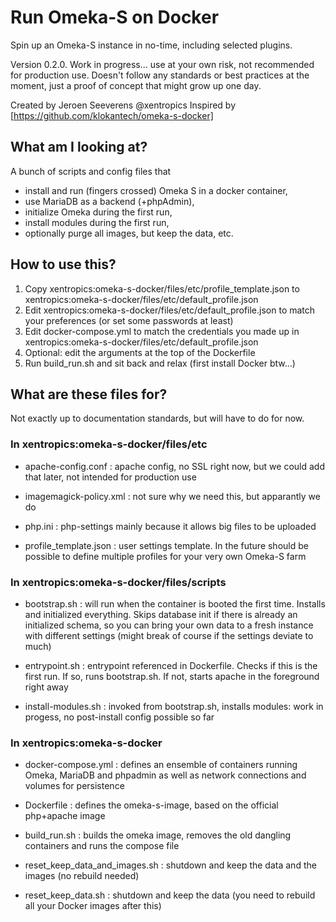 # Run Omeka-S on Docker

Spin up an Omeka-S instance in no-time, including selected plugins.

Version 0.2.0. Work in progress... use at your own risk, not recommended for production use. Doesn't follow any standards or best practices at the moment, just a proof of concept that might grow up one day.

Created by Jeroen Seeverens @xentropics
Inspired by [https://github.com/klokantech/omeka-s-docker]

## What am I looking at?

A bunch of scripts and config files that

- install and run (fingers crossed) Omeka S in a docker container,
- use MariaDB as a backend (+phpAdmin),
- initialize Omeka during the first run,
- install modules during the first run,
- optionally purge all images, but keep the data, etc.

## How to use this?

1. Copy xentropics:omeka-s-docker/files/etc/profile_template.json to xentropics:omeka-s-docker/files/etc/default_profile.json
2. Edit xentropics:omeka-s-docker/files/etc/default_profile.json to match your preferences (or set some passwords at least)
3. Edit docker-compose.yml to match the credentials you made up in xentropics:omeka-s-docker/files/etc/default_profile.json
4. Optional: edit the arguments at the top of the Dockerfile
5. Run build_run.sh and sit back and relax (first install Docker btw...)

## What are these files for?

Not exactly up to documentation standards, but will have to do for now.

### In xentropics:omeka-s-docker/files/etc

- apache-config.conf : apache config, no SSL right now, but we could add that later, not intended for production use

- imagemagick-policy.xml : not sure why we need this, but apparantly we do

- php.ini : php-settings mainly because it allows big files to be uploaded

- profile_template.json : user settings template. In the future should be possible to define multiple profiles for your very own Omeka-S farm

### In xentropics:omeka-s-docker/files/scripts

- bootstrap.sh : will run when the container is booted the first time. Installs and initialized everything. Skips database init if there is already an initialized schema, so you can bring your own data to a fresh instance with different settings (might break of course if the settings deviate to much)

- entrypoint.sh : entrypoint referenced in Dockerfile. Checks if this is the first run. If so, runs bootstrap.sh. If not, starts apache in the foreground right away

- install-modules.sh : invoked from bootstrap.sh, installs modules: work in progess, no post-install config possible so far

### In xentropics:omeka-s-docker

- docker-compose.yml : defines an ensemble of containers running Omeka, MariaDB and phpadmin as well as network connections and volumes for persistence

- Dockerfile : defines the omeka-s-image, based on the official php+apache image

- build_run.sh : builds the omeka image, removes the old dangling containers and runs the compose file

- reset_keep_data_and_images.sh : shutdown and keep the data and the images (no rebuild needed)

- reset_keep_data.sh : shutdown and keep the data (you need to rebuild all your Docker images after this)
